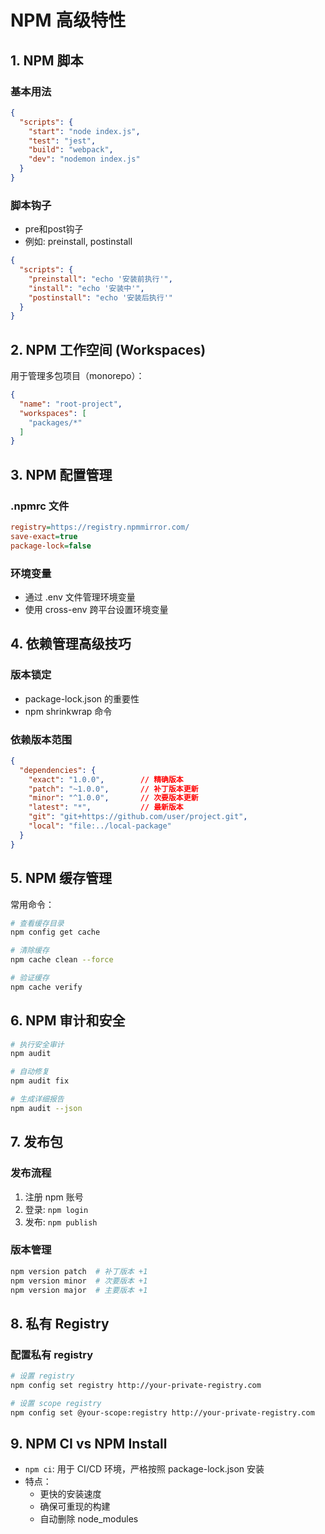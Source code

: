 # NPM 高级特性

## 1. NPM 脚本

### 基本用法
```json
{
  "scripts": {
    "start": "node index.js",
    "test": "jest",
    "build": "webpack",
    "dev": "nodemon index.js"
  }
}
```

### 脚本钩子
- pre和post钩子
- 例如: preinstall, postinstall
```json
{
  "scripts": {
    "preinstall": "echo '安装前执行'",
    "install": "echo '安装中'",
    "postinstall": "echo '安装后执行'"
  }
}
```

## 2. NPM 工作空间 (Workspaces)

用于管理多包项目（monorepo）：
```json
{
  "name": "root-project",
  "workspaces": [
    "packages/*"
  ]
}
```

## 3. NPM 配置管理

### .npmrc 文件
```ini
registry=https://registry.npmmirror.com/
save-exact=true
package-lock=false
```

### 环境变量
- 通过 .env 文件管理环境变量
- 使用 cross-env 跨平台设置环境变量

## 4. 依赖管理高级技巧

### 版本锁定
- package-lock.json 的重要性
- npm shrinkwrap 命令

### 依赖版本范围
```json
{
  "dependencies": {
    "exact": "1.0.0",        // 精确版本
    "patch": "~1.0.0",       // 补丁版本更新
    "minor": "^1.0.0",       // 次要版本更新
    "latest": "*",           // 最新版本
    "git": "git+https://github.com/user/project.git",
    "local": "file:../local-package"
  }
}
```

## 5. NPM 缓存管理

常用命令：
```bash
# 查看缓存目录
npm config get cache

# 清除缓存
npm cache clean --force

# 验证缓存
npm cache verify
```

## 6. NPM 审计和安全

```bash
# 执行安全审计
npm audit

# 自动修复
npm audit fix

# 生成详细报告
npm audit --json
```

## 7. 发布包

### 发布流程
1. 注册 npm 账号
2. 登录: `npm login`
3. 发布: `npm publish`

### 版本管理
```bash
npm version patch  # 补丁版本 +1
npm version minor  # 次要版本 +1
npm version major  # 主要版本 +1
```

## 8. 私有 Registry

### 配置私有 registry
```bash
# 设置 registry
npm config set registry http://your-private-registry.com

# 设置 scope registry
npm config set @your-scope:registry http://your-private-registry.com
```

## 9. NPM CI vs NPM Install

- `npm ci`: 用于 CI/CD 环境，严格按照 package-lock.json 安装
- 特点：
  - 更快的安装速度
  - 确保可重现的构建
  - 自动删除 node_modules

